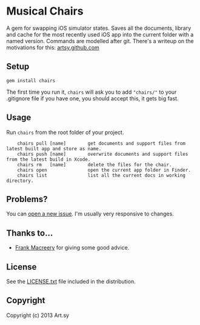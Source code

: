# Musical Chairs

A gem for swapping iOS simulator states. Saves all the documents, library and cache for the most recently used iOS app into the current folder with a named version. Commands are modelled after git. There's a writeup on the motivations for this: [artsy.github.com](http://artsy.github.com/blog/2013/03/29/musical-chairs/)

## Setup

    gem install chairs

The first time you run it, `chairs` will ask you to add `"chairs/"` to your .gitignore file if you have one, you should accept this, it gets big fast.

## Usage

Run `chairs` from the root folder of your project.

		chairs pull [name]        get documents and support files from latest built app and store as name.
		chairs push [name]        overwrite documents and support files from the latest build in Xcode.
		chairs rm   [name]        delete the files for the chair.
		chairs open               open the current app folder in Finder.
		chairs list               list all the current docs in working directory.


## Problems?

You can [open a new issue](/orta/chairs/issues). I'm usually very responsive to changes.

## Thanks to...
- [Frank Macreery](https://github.com/macreery) for giving some good advice.

## License
See the [LICENSE.txt](/orta/chairs/blob/master/LICENSE.txt) file included in the distribution.

## Copyright
Copyright (c) 2013 Art.sy
